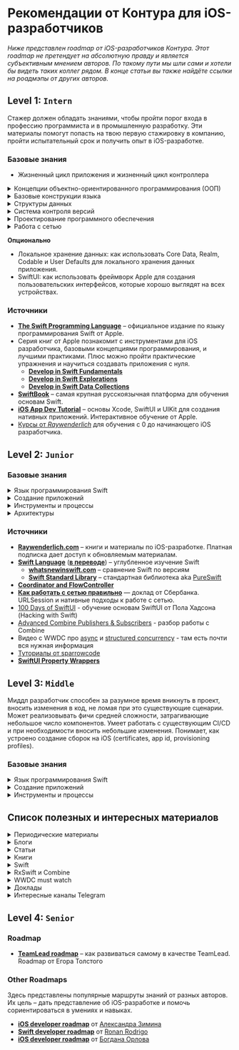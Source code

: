 # Рекомендации от Контура для iOS-разработчиков

*Ниже представлен roadmap от iOS-разработчиков Контура.
Этот roadmap не претендует на абсолютную правду и является субъективным мнением авторов. По такому пути мы шли сами и хотели бы видеть таких коллег рядом. В конце статьи вы также найдёте ссылки на роадмэпы от других авторов.*

## Level 1: `Intern`

Стажер должен обладать знаниями, чтобы пройти порог входа в профессию программиста и в промышленную разработку. Эти материалы помогут попасть на твою первую стажировку в компанию, пройти испытательный срок и получить опыт в iOS-разработке.

### Базовые знания

- Жизненный цикл приложения и жизненный цикл контроллера
<details>
  <summary>Концепции объектно-ориентированного программирования (ООП)</summary>

- типы данных
- переменные
- функции и методы
- наследование
- структуры
- классы и протоколы

</details>
<details>
  <summary>Базовые конструкции языка</summary>

- использование выражений `if/else`,
- оператора `switch`,
- циклов,
- инструкций `break`, `continue`.

</details>
<details>
  <summary>Структуры данных</summary>

- коллекции: массивы, множества и словари

</details>
<details>
  <summary>Система контроля версий</summary>

- [**для чего нужен Git**](https://git-scm.com/book/ru/v2)
- как его использовать
	- [**онлайн-тренажер раз**](https://learngitbranching.js.org/)
	- [**онлайн-тренажер два**](https://githowto.com/ru/)

</details>
<details>
  <summary>Проектирование программного обеспечения</summary>

- как организовать и оформить код для удобства чтения
- как реализовать паттерн проектирования Model View Controller и Model View ViewModel


</details>
<details>
  <summary>Работа с сетью</summary>

- как выполнять асинхронные вызовы API
- как хранить и извлекать сетевые данные
- как использовать формат JSON для взаимодействия с сервером

</details>

**Опционально**

- Локальное хранение данных: как использовать Core Data, Realm, Codable и User Defaults для локального хранения данных приложения.
- SwiftUI: как использовать фреймворк Apple для создания пользовательских интерфейсов, которые хорошо выглядят на всех устройствах.

### Источники

- [**The Swift Programming Language**](https://docs.swift.org/swift-book/) – официальное издание по языку программирования Swift от Apple.
- Серия книг от Apple познакомит с инструментами для iOS разработчика, базовыми концепциями программирования, и лучшими практиками. Плюс можно пройти практические упражнения и научиться создавать приложения с нуля.
    - [**Develop in Swift Fundamentals**](https://books.apple.com/ru/book/develop-in-swift-fundamentals/id1556365994)
    - [**Develop in Swift Explorations**](https://books.apple.com/ru/book/develop-in-swift-explorations/id1556366287)
    - [**Develop in Swift Data Collections**](https://books.apple.com/ru/book/develop-in-swift-data-collections/id1556365920)
- [**SwiftBook**](https://swiftbook.org) – самая крупная русскоязычная платформа для обучения основам Swift.
- [**iOS App Dev Tutorial**](https://developer.apple.com/tutorials/app-dev-training/) – основы Xcode, SwiftUI и UIKit для создания нативных приложений. Интерактивное обучение от Apple.
- [Курсы от *Raywenderlich*](https://www.raywenderlich.com/ios) для обучения с 0 до начинающего iOS разработчика.

## Level 2: `Junior`

### Базовые знания

<details>
  <summary>Язык программирования Swift</summary>

- [**Classes and Structures**](https://docs.swift.org/swift-book/LanguageGuide/ClassesAndStructures.html) – классы и структуры, в чем их отличия
- [**Property Observers и Wrappers**](https://docs.swift.org/swift-book/LanguageGuide/Properties.html)– наблюдатели и обёртки свойства
- [**Enumerations**](https://docs.swift.org/swift-book/LanguageGuide/Enumerations.html) – перечисления ассоциативные/исходные значения
- [**Collection Types**](https://docs.swift.org/swift-book/LanguageGuide/CollectionTypes.html) – типы коллекций: массивы, множества и словари (`Array`, `Set`, `Dictionary`)
- [**Closures**](https://docs.swift.org/swift-book/LanguageGuide/Closures.html) – замыкания и списки захвата
- [**Protocols**](https://docs.swift.org/swift-book/LanguageGuide/Protocols.html) – протоколы такие как `Codable`, `Equatable`, `Hashable`
- [Extensions](https://docs.swift.org/swift-book/documentation/the-swift-programming-language/extensions/) - расширения типов
- [**Optional Chaining**](https://docs.swift.org/swift-book/LanguageGuide/OptionalChaining.html) – опциональные типы данных и опциональная последовательность
- [**ARC**](https://docs.swift.org/swift-book/LanguageGuide/AutomaticReferenceCounting.html) – автоматический подсчёт ссылок
- [**Access Control**](https://docs.swift.org/swift-book/LanguageGuide/AccessControl.html) – атрибуты доступа, такие как `private` и `public`
- [Concurrency](https://developer.apple.com/documentation/swift/concurrency) - cтруктурированный параллелизм (`async`,`await`, `Task`, `MainActor`, `sendable`)
- [Generics](https://docs.swift.org/swift-book/documentation/the-swift-programming-language/generics/) - дженерики, ключевые слова `some` и `any`


</details>
<details>
  <summary>Создание приложений</summary>

- Компоненты фреймворка [**UIKit**](https://developer.apple.com/documentation/uikit/) для создания и управления пользовательскими интерфейсами
	- `UIView` и его основные компоненты `UIButton`, `UITextField`, `UILabel`
	- `UIViewController` + `Child`, `UITableView`, `UINavigationController`, `UIStackView`
	- `Auto Layout` для построения адаптивных интерфейсов вместе с `Compression Resistance`/`Content Hugging Priorities`.
- Компоненты фреймворка [SwiftUI](https://developer.apple.com/documentation/swiftui/)
	- `View`, `@ViewBuilder`, `ViewModifier` + основные компоненты `Text`, `Button`, `V/H/Z-Stack`, `List`
	- `@State`, `@Binding`, `@Published` - обёртки свойств и зачем они нужны
	- Протокол `ObservedObject`, обёртки `@StateObject`, `@ObservedObject`, `@EnvironmentObject`, понимание разницы между ними
- Компоненты фреймворка [**Foundation**](https://developer.apple.com/documentation/foundation) для разработки базового слоя функциональности приложений
	- хранение данных `UserDefaults`, `Keychain`
	- обработка текста  `Formatters`
	- вычисление даты и времени  `Date`
	- работа с сетью: `Error+Result`,  `URLSession`
- Работа с сетью: [**Moya**](https://github.com/Moya/Moya), [**Alamofire](https://github.com/Alamofire/Alamofire),** URLSession async
- Использование модулей и добавление новых зависимостей: `Cocoapods` / `Swift Package Manager`
- Архитектура для UIKit: `MVC` с использованием `ChildViewController`, `MVVM`. Подходы с использованием `Data Driven ViewControllers(Props)`, `Coordinator` или `FlowController`
- Архитектура для SwiftUI: `MVVM` или `MV/MV State`
- [**Шаблоны и паттерны проектирования**](https://refactoring.guru/design-patterns/catalog)
	- [Singleton](https://refactoring.guru/design-patterns/singleton)
	- [Command](https://refactoring.guru/design-patterns/command)
	- [Factory Method](https://refactoring.guru/design-patterns/factory-method)
	- [Observer](https://refactoring.guru/design-patterns/observer)
	- [Delegation](https://www.swiftbysundell.com/articles/delegation-in-swift/)
- Разработка на основе TDD (Test Driven Development), Unit Testing, UI Testing
	- [Unit Testing Best Practices on iOS with Swift](https://www.vadimbulavin.com/unit-testing-best-practices-on-ios-with-swift/)
	- [Тестирование приложений: описание и чек-лист](https://ru.hexlet.io/blog/posts/testirovanie-prilozheniy-opisanie-i-chek-list)
	- [Начинаем писать тесты (правильно)](https://ru.hexlet.io/blog/posts/how-to-test-code)
	- [Test doubles in Swift: dummies, fakes, stubs, and spies.](https://mokacoding.com/blog/swift-test-doubles/)
- RxSwift или Combine — чтение кода, использование операторов и семантичных сущностей.
- Основы [**Grand Central Dispatch**](https://developer.apple.com/documentation/dispatch) - многопоточное программирование, основные понятия и методы

</details>
<details>
  <summary>Инструменты и процессы</summary>

- Xcode
- Система контроля версий git и основные команды push, pull, commit, tags, merge/pull request, rebase, merge, cherry-pick, stash
- Профилирование и дебаг: поиск утечек памяти, циклов, дебаг UI, брейкпоинты, работа с консолью
- Принципы ООП, SOLID, KISS, DRY, YAGNI.

</details>
<details>
  <summary>Архитектуры</summary>

- [**iOS Architecture Patterns**](https://medium.com/ios-os-x-development/ios-architecture-patterns-ecba4c38de52) – поверхностный обзор архитектур
- [**MVC is not your problem**](https://www.youtube.com/watch?v=A1vzcxR-Ss0) — доклад о том, как делать MVC, не делая его massive.
- [**Правильный MVC**](https://www.youtube.com/watch?v=J8u-tIt5wo4) — как справиться с MVC. Доклад от Redmadrobot
- [**Awesome iOS architecture**](https://github.com/onmyway133/awesome-ios-architecture) – репозиторий с шуточным проектом по составлению новых акронимов "лучших iOS архитектур". Но в Readme проекта есть список полезных материалов по разным архитектурам.
	- [**MVC: Model View Controller**](https://rambo.codes/posts/2020-02-20-mvc-with-sugar) – доходчиво о MVC ([видео](https://www.youtube.com/watch?v=ZShE3toDPIk))
	- [**MVP: Model View Presenter**](https://blog.moove-it.com/going-from-mvc-to-mvp-on-ios/) – от MVC к MVP
	- [**MVVM: Model View ViewModel**](https://www.objc.io/issues/13-architecture/mvvm/) – введение в MVVM
	- [**Viper**](https://github.com/strongself/The-Book-of-VIPER) – книга от Rambler
- [**Математические основы Auto Layout**](https://habr.com/ru/company/oleg-bunin/blog/437584/) – работа в Auto Layout относительно простым языком

</details>

### Источники

- [**Raywenderlich.com**](https://www.raywenderlich.com/ios) – книги и материалы по iOS-разработке. Платная подписка дает доступ к обновляемым материалам.
- [**Swift Language**](https://developer.apple.com/swift/) ([**в переводе**](https://swiftbook.org/docs/tur-po-swift/)) – углубленное изучение Swift
    - [**whatsnewinswift.com**](https://www.whatsnewinswift.com/) – сравнение Swift по версиям
    - [**Swift Standard Library**](https://developer.apple.com/documentation/swift/swift_standard_library) – cтандартная библиотека aka [PureSwift](https://github.com/PureSwift)
- [**Coordinator and FlowController**](https://github.com/onmyway133/blog/issues/106)
- [**Как работать с сетью правильно**](https://www.youtube.com/watch?v=7HtE3Ci78nU) — доклад от Сбербанка. URLSession и нативные подходы к работе с сетью.
- [100 Days of SwiftUI](https://www.hackingwithswift.com/100/swiftui) - обучение основам SwiftUI от Пола Хадсона (Hacking with Swift)
- [Advanced Combine Publishers & Subscribers](https://www.youtube.com/watch?si=0rWk7kpLJmRVOFD4&v=RUZcs0SWqnI&feature=youtu.be) - разбор работы с Combine
- Видео с WWDC про [async](https://developer.apple.com/videos/all-videos/?q=async) и [structured concurrency](https://developer.apple.com/videos/all-videos/?q=structured%20concurrency) - там есть почти вся нужная информация
- [Туториалы от sparrowcode](https://sparrowcode.io/ru)
- [**SwiftUI Property Wrappers**](https://swiftuipropertywrappers.com/)

## Level 3: `Middle`

Миддл разработчик способен за разумное время вникнуть в проект, вносить изменения в код, не ломая при это существующие сценарии. Может реализовывать фичи средней сложности, затрагивающие небольшое число компонентов. Умеет работать с существующим CI/CD и при необходимости вносить небольшие изменения. Понимает, как устроено создание сборок на iOS (certificates, app id, provisioning profiles).

### Базовые знания

<details>
  <summary>Язык программирования Swift</summary>

- Отличия между классами, акторами и структурами и понимание о том, что из них следует использовать
- Создание перечислений, структур, классов и протоколов
- Функциональное программирование, использование замыканий (trailing, auto, escaping closures)
- Понимание, как создаются и удаляются объекты с помощью автоматического подсчета ссылок (ARC)
- Понимание, потенциальной возможности возникновения сильного ссылочного цикла в замыканиях и переменных класса
- Swift - как протокольно-ориентированный язык программирования, применение таких протоколов, как Equatable, Comparable, Sequence
- Функционально-реактивное программирование (RxSwift, RxCocoa, Combine)
- Error Handling - ошибки программирования, ошибки пользовательского ввода, асинхронные ошибки
- [Макросы](https://docs.swift.org/swift-book/documentation/the-swift-programming-language/macros/) в Swift (опционально)

</details>
<details>
  <summary>Создание приложений</summary>

- Компоненты фреймворка [UIKit](https://developer.apple.com/documentation/uikit/): UISplitViewController, UICollectionView, жизненный цикл UIView.
- Auto Layout - Адпативный текст и UI, Size Classes, создание ограничений в коде, понимание Layout Engine, иерархии представлений
- SwiftUI: жизненный цикл View, View Identity, понимание как и когда перерисовывается view
- Взаимодействие между UIKit и SwiftUI (`UIViewControllerRepresentable`, `UIViewRepresentable`, `UIHostingController`, `UIHostingConfiguration`)
- Сетевой слой приложения: реализация взаимодействия с сетью, основа сетевого уровня, HTTP, REST, `NSURLSession`, сериализация JSON, тестирование запросов
- Уровень хранения данных приложения: plist, NSUserDefaults/Keychain, File/Disk storage, CoreData
- Архитектура: MVC, MVVM, MVP, VIPER, MV (SwiftUI), подход Clean Architecture
- Дизайн паттерны и принцип SOLID
- CoreAnimation, Drawing
- [Grand Central Dispatch](https://developer.apple.com/documentation/dispatch) – многопоточное программирование, последовательные и параллельные очереди, основной поток, фоновый поток
- [Concurrency](https://developer.apple.com/documentation/swift/concurrency) - cтруктурированный параллелизм (`TaskGroup`, `TaskSequence`, `Checked/Unsafe-Continuation`, `actor`, `TaskPriority`) и как он работает внутри, cooperative thread pool, акторы, управление памятью в задачах (ARC), отмена задач, actor hopping и другие проблемы акторов
- Пуш уведомления
- TDD (Test Driven Development), Unit Testing, UI Testing
- Локализация приложений - String Catalogs или другие фреймворки
- [Observation Framework](https://developer.apple.com/documentation/observation) и [SwiftData](https://developer.apple.com/documentation/swiftdata) (опционально)
- [WidgetKit](https://developer.apple.com/documentation/widgetkit) и [App Intents](https://developer.apple.com/documentation/appintents) (опционально)


</details>
<details>
  <summary>Инструменты и процессы</summary>

- CodeReview, Design Review
- Xcode Intruments и LLDB - применение на практике для анализа проблем и отладки
- Системы контроля версий git, GitLab
- CI (Continuous integration), CD (Continuous Delivery) - инициация сборок, инструменты и сервисы, GitLab CI, Fastlane


</details>

## Список полезных и интересных материалов

<details>
  <summary>Периодические материалы</summary>

- [**https://podlodka.io/**](https://podlodka.io) — подкаст обо всём
- [**https://iosdevweekly.com**](https://iosdevweekly.com/) — недельный дайджест мира iOS/macOS разработки

</details>
<details>
  <summary>Блоги</summary>

- [**https://objc.io/**](https://www.objc.io) — статьи и видео
- [**https://www.swiftbysundell.com/**](https://www.swiftbysundell.com/) — блог и подкаст, хорошие статьи по базовым материалам
- [**https://nshipster.com**](https://nshipster.com/) — блог с глубокими знаниями и разбором от инженера Apple
- [**https://www.avanderlee.com**](https://www.avanderlee.com/) — блог с хорошим контентом на разные темы.
- [**https://www.pointfree.co/**](https://www.pointfree.co/) — видео, есть бесплатные. Функциональные подходы.
- [**https://useyourloaf.com**](https://useyourloaf.com/) — отличный блог и книга про AutoLayout. Контент книги = статьи из блога.
- [**https://refactoring.guru/ru**](https://refactoring.guru/ru) - отличный сайт, есть книга. Паттерны ООП, разбор рефакторинга, примеры кода.
- [**https://www.hackingwithswift.com**](https://www.hackingwithswift.com/) — хороший контент. Первый выбор для поиска типичных решений вместо stackoverflow
- [https://sarunw.com/](https://sarunw.com/) — емко, четко, по делу, и приятный сайт
- [@SwiftfulThinking](https://www.youtube.com/@SwiftfulThinking/videos) и [@seanallen](https://www.youtube.com/@seanallen/videos) - неплохие Youtube-каналы, актуальный контент
- [WWDC Notes](https://wwdcnotes.com/documentation/wwdcnotes/) - краткий обзор видео и новостей с WWDC
- Ещё блоги: [https://swiftrocks.com](https://swiftrocks.com/), [https://www.vadimbulavin.com](https://www.vadimbulavin.com/), [https://byby.dev/ios](https://byby.dev/ios)


</details>
<details>
  <summary>Статьи</summary>

- [**Поверхностный обзор архитектур**](https://medium.com/ios-os-x-development/ios-architecture-patterns-ecba4c38de52)
- [**Математические основы AutoLayout**](https://habr.com/ru/company/oleg-bunin/blog/437584/)
- [**MVC, и как его можно улучшить**](https://rambo.codes/posts/2020-02-20-mvc-with-sugar).
Отличная статья про FlowController, Child controllers. Используем часто в Контуре.
- [**FlowController против Coordinator**](https://github.com/onmyway133/blog/issues/106).
В Контуре мы перешли от координаторов к FlowController.
- [**Building Large-Scale Apps with SwiftUI: A Guide to Modular Architecture**](https://azamsharp.com/2023/02/28/building-large-scale-apps-swiftui.html)
- [**Memory management when using async/await in Swift**](https://www.swiftbysundell.com/articles/memory-management-when-using-async-await/)

</details>
<details>
  <summary>Книги</summary>

- [**App Architecture**](https://www.objc.io/books/app-architecture/) – книга по архитектурам с примерами
- [**Книги на objc.io**](https://www.objc.io/books)
- [**Разные книги с крутым контентом**](https://store.raywenderlich.com/)
Для начала в iOS хорошая iOS Apprentice.
- [**Книги от Mattt (NSHipster)**](https://flight.school/)

</details>
<details>
  <summary>Swift</summary>

- [**Сравнение фич swift по версиям**](https://www.whatsnewinswift.com/)
- [**Стандартная библиотека Swift**](https://developer.apple.com/documentation/swift/swift_standard_library)

</details>
<details>
  <summary>RxSwift и Combine</summary>

- [**RxSwift Playground**](https://github.com/ReactiveX/RxSwift/blob/master/Documentation/Playgrounds.md)
- [**отличная книга по RxSwift с примерами**](https://store.raywenderlich.com/products/rxswift)
- [**RxSwift to Combine Cheatsheet**](https://github.com/CombineCommunity/rxswift-to-combine-cheatsheet)
- [**Using Combine**](https://heckj.github.io/swiftui-notes/index.html)

</details>
<details>
  <summary>WWDC must watch</summary>

- [**Testing Tips & Tricks**](https://developer.apple.com/videos/play/wwdc2018/417/)
- [**iOS Memory Deep Dive**](https://developer.apple.com/videos/play/wwdc2018/416/)
- [**Understanding Crashes and Crashlogs**](https://developer.apple.com/videos/play/wwdc2018/414/)
- [Demistify SwiftUI](https://developer.apple.com/videos/play/wwdc2021/10022/) и [Demistify SwiftUI performance](https://developer.apple.com/videos/play/wwdc2023/10160/)
- [Efficiency awaits: Background tasks in SwiftUI](https://developer.apple.com/wwdc22/10142)

</details>
<details>
  <summary>Доклады</summary>

- [**MVC is not your problem**](https://www.youtube.com/watch?v=A1vzcxR-Ss0) — доклад о том, как делать MVC, не делая его massive.
- [**Правильный MVC**](https://www.youtube.com/watch?v=J8u-tIt5wo4) — как справиться с MVC. Доклад от Redmadrobot
- [**Как работать с сетью правильно**](https://www.youtube.com/watch?v=7HtE3Ci78nU) — доклад от Сбербанка. URLSession и правильные подходы к работе с сетью.

</details>
<details>
  <summary>Интересные каналы Telegram</summary>

- [https://t.me/iosdev](https://t.me/iosdev)
- [https://t.me/iosmakesmehate](https://t.me/iosmakesmehate)
- [https://t.me/swift_ioss](https://t.me/swift_ioss)
- [https://t.me/iosgt](https://t.me/iosgt)
- [https://t.me/iosgr](https://t.me/iosgr)
- [https://t.me/sparrowcode](https://t.me/sparrowcode)
- [https://t.me/swift_ui](https://t.me/swift_ui)
- [https://t.me/coffeeCodeEverywhere](https://t.me/coffeeCodeEverywhere)
- [https://t.me/apptractor](https://t.me/apptractor)


</details>

## Level 4: `Senior`

### Roadmap

- [**TeamLead roadmap**](https://tlroadmap.io/) – как развиваться самому в качестве TeamLead. Roadmap от Егора Толстого

### Other Roadmaps

Здесь представлены популярные маршруты знаний от разных авторов.
Их цель – дать представление об iOS-разработке и помочь сориентироваться в умениях и навыках.

- [**iOS developer roadmap**](https://gist.github.com/azimin/a44086ef3e2d5992aa411b8aa60d05a3) от [Александра Зимина](https://twitter.com/ZiminAlex?ref_src=twsrc%5Egoogle%7Ctwcamp%5Eserp%7Ctwgr%5Eauthor)
- [**Swift developer roadmap**](https://trello.com/b/hLGyiEEE/swift-developer-roadmap) от [Ronan Rodrigo](https://twitter.com/ronanrodrigodev)
- [**iOS developer roadmap**](https://github.com/BohdanOrlov/iOS-Developer-Roadmap/blob/master/RoadmapProject/Script/Generated/ROADMAP.md) от [Богдана Орлова](https://twitter.com/bohdan_orlov)